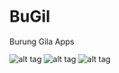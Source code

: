 # BuGil
Burung Gila Apps

![alt tag](https://lh3.googleusercontent.com/__rPd3SFM2V6ATHE7QC6Vl9joHSVzcS63w5lJxNof_aSOk2Kphk6k7y2tSpMkLp25zo=h900-rw "Description goes here")
![alt tag](https://lh3.googleusercontent.com/xaTGnRFPrhtSe5FGXJKScsuJYly0ApwHx4JI5fOXa_QML98MmGVSnoQLYH_CwdrKezsG=h900-rw "Description goes here")
![alt tag](https://lh3.googleusercontent.com/HNyKMApzrCChvuW5dlePDiYbt-QVnq6Zp-NISjmwgj3srQv5Y1Cbx5oAdcPTGvh1mBA=h900-rw "Description goes here")
